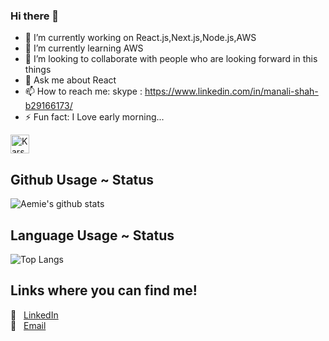 ### Hi there 👋

- 🔭 I’m currently working on React.js,Next.js,Node.js,AWS
- 🌱 I’m currently learning AWS
- 👯 I’m looking to collaborate with people who are looking forward in this things
- 💬 Ask me about React
- 📫 How to reach me: skype : https://www.linkedin.com/in/manali-shah-b29166173/
- ⚡ Fun fact: I Love early morning... 


<a href="https://dev.to/karshil2309">
  <img src="https://d2fltix0v2e0sb.cloudfront.net/dev-badge.svg" alt="Karshil sheth's DEV Profile" height="30" width="30">
</a>


## Github Usage ~ Status 
![Aemie's github stats](https://github-readme-stats.aemiej.vercel.app/api?username=manalisiddharthshah&show_icons=true&hide_border=true&theme=tokyonight&private=true)   

## Language Usage ~ Status
![Top Langs](https://github-readme-stats.aemiej.vercel.app/api/top-langs/?username=manalisiddharthshah&layout=compact&theme=tokyonight&show_icons=true&hide_border=true&private=true)

## Links where you can find me! 

:pushpin: &nbsp; [LinkedIn](https://www.linkedin.com/in/manali-shah-b29166173/)  
:pushpin: &nbsp; [Email](mailto:manalisiddharthshah98@gmail.com)  




